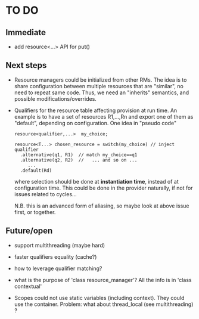 # TO DO

## Immediate
  - add resource<...> API for put()

## Next steps

-	Resource managers could be initialized from other RMs.
  The idea is to share configuration between multiple resources that
  are "similar", no need to repeat same code. Thus, we need an
  "inherits" semantics, and possible modifications/overrides.


- Qualifiers for the resource table affecting provision at run time.
  An example is to have a set of resources R1,...,Rn and export one
  of them as "default", depending on configuration. One idea in
  "pseudo code"
  ```
  resource<qualifier,...>  my_choice;

  resource<T...> chosen_resource = switch(my_choice) // inject qualifier
    .alternative(q1, R1)  // match my_choice==q1
    .alternative(q2, R2)  //   ... and so on ...
       ...
    .default(Rd)
  ```
  where selection should be done at __instantiation time__, instead
  of at configuration time. This could be done in the provider naturally,
  if not for issues related to cycles...

  N.B. this is an advanced form of aliasing, so maybe look at above issue
  first, or together.


## Future/open
  - support multithreading (maybe hard)

  - faster qualifiers equality (cache?)

  - how to leverage qualifier matching?

  - what is the purpose of 'class resource_manager'? All the info is in
    'class contextual'

  - Scopes could not use static variables (including context). They
    could use the container. Problem: what about thread_local (see
    multithreading) ?
